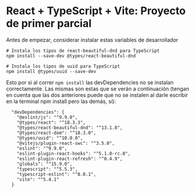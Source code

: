 # React + TypeScript + Vite: Proyecto de primer parcial
Antes de empezar, considerar instalar estas variables de desarrollador
```
# Instala los tipos de react-beautiful-dnd para TypeScript
npm install --save-dev @types/react-beautiful-dnd

# Instala los tipos de uuid para TypeScript
npm install @types/uuid --save-dev
```

Esto por si al correr ``` npm install ``` las devDependencies no se instalan correctamente. Las mismas son estas que se verán a continuación (tengan en cuenta que las dos anteriores puede que no se instalen al darle escribir en la terminal npm install pero las demás, sí):
```
  "devDependencies": {
    "@eslint/js": "^9.9.0",
    "@types/react": "^18.3.3",
    "@types/react-beautiful-dnd": "^13.1.8",
    "@types/react-dom": "^18.3.0",
    "@types/uuid": "^10.0.0",
    "@vitejs/plugin-react-swc": "^3.5.0",
    "eslint": "^9.9.0",
    "eslint-plugin-react-hooks": "^5.1.0-rc.0",
    "eslint-plugin-react-refresh": "^0.4.9",
    "globals": "^15.9.0",
    "typescript": "^5.5.3",
    "typescript-eslint": "^8.0.1",
    "vite": "^5.4.1"
  }
```

